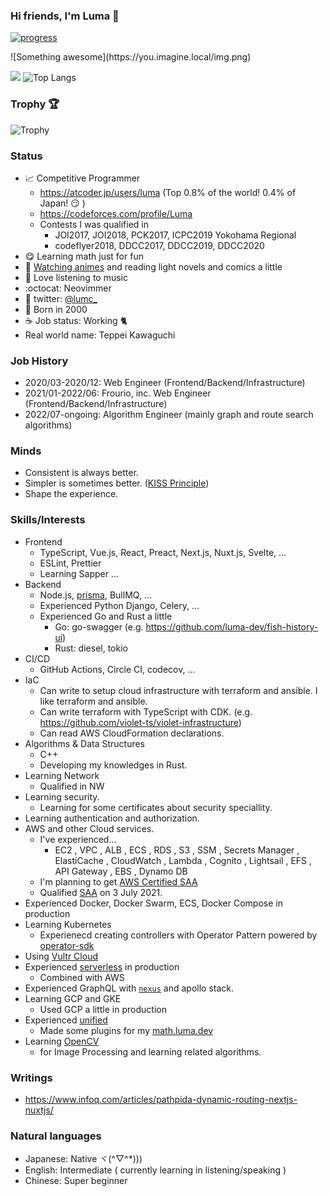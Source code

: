 ### Hi friends, I'm Luma 🌟

[![progress](https://github.com/LumaKernel/LumaKernel/workflows/progress/badge.svg)](https://github.com/LumaKernel/LumaKernel/actions?query=workflow%3Aprogress)

!\[Something awesome\](https:<span></span>//you.imagine.local/img.png)

![](https://github-readme-stats.vercel.app/api?username=LumaKernel&count_private=true)
![Top Langs](https://github-readme-stats.vercel.app/api/top-langs/?username=LumaKernel&layout=compact)

### Trophy 🏆

![Trophy](https://github-profile-trophy.vercel.app/?username=LumaKernel&row=1&column=8)

### Status

- 📈 Competitive Programmer
  + https://atcoder.jp/users/luma (Top 0.8% of the world! 0.4% of Japan! :smirk: )
  + https://codeforces.com/profile/Luma
  + Contests I was qualified in
    - <span title="日本情報オリンピック">JOI2017, JOI2018</span>, <span title="パソコン甲子園">PCK2017</span>, <span title="International Collagiate Programming Contest">ICPC2019 Yokohama Regional</span>
    - codeflyer2018, <span title="ディスカバリーチャンネルコードコンテスト, ちなみに2018は存在しない">DDCC2017, DDCC2019, DDCC2020</span>
- 😋 Learning math just for fun
- 🗾 [Watching animes](https://scrapbox.io/luma/%E3%82%A2%E3%83%8B%E3%83%A1) and reading light novels and comics a little
- 🎵 Love listening to music
- :octocat: Neovimmer
- 🔵 twitter: [@lumc_](https://twitter.com/lumc_)
- 🥳 Born in 2000
- ☕ Job status: Working :cat2:
- Real world name: Teppei Kawaguchi

### Job History

- 2020/03-2020/12: Web Engineer (Frontend/Backend/Infrastructure)
- 2021/01-2022/06: Frourio, inc. Web Engineer (Frontend/Backend/Infrastructure)
- 2022/07-ongoing: Algorithm Engineer (mainly graph and route search algorithms)


### Minds

- Consistent is always better.
- Simpler is sometimes better. ([KISS Principle](https://en.wikipedia.org/wiki/KISS_principle))
- Shape the experience.

### Skills/Interests

- Frontend
  - TypeScript, Vue.js, React, Preact, Next.js, Nuxt.js, Svelte, ...
  - ESLint, Prettier
  - Learning Sapper ...
- Backend
  - Node.js, [prisma](https://github.com/prisma/prisma), BullMQ, ...
  - Experienced Python Django, Celery, ...
  - Experienced Go and Rust a little
    - Go: go-swagger (e.g. https://github.com/luma-dev/fish-history-ui)
    - Rust: diesel, tokio
- CI/CD
  - GitHub Actions, Circle CI, codecov, ...
- IaC
  - Can write to setup cloud infrastructure with terraform and ansible. I like terraform and ansible.
  - Can write terraform with TypeScript with CDK. (e.g. https://github.com/violet-ts/violet-infrastructure)
  - Can read <span title="Amazon Web Services">AWS</span> CloudFormation declarations.
- Algorithms & Data Structures
  - C++
  - Developing my knowledges in Rust.
- Learning Network
  - Qualified in <span title="ネットワークスペシャリスト">NW</span>
- Learning security.
  - Learning for some certificates about security speciallity.
- Learning authentication and authorization.
- <span title="Amazon Web Services">AWS</span> and other Cloud services.
  - I've experienced...
    - <span title="Elastic Computing Cloud">EC2</span>
, <span title="Virtual Private Cloud">VPC</span>
, <span title="Application Load Balancer">ALB</span>
, <span title="Elastic Container Service">ECS</span>
, <span title="Relational Database Service">RDS</span>
, <span title="Simple Storage Service">S3</span>
, <span title="Systems Manager">SSM</span>
, Secrets Manager
, ElastiCache
, CloudWatch
, Lambda
, Cognito
, Lightsail
, <span title="Elastic File System">EFS</span>
, API Gateway
, <span title="Elastic Block Store">EBS</span>
, Dynamo DB
  - I'm planning to get <a title="AWS Certified Solutions Architect – Associate" href="https://aws.amazon.com/certification/certified-solutions-architect-associate/">AWS Certified SAA</a>
  - Qualified [SAA](https://www.credly.com/badges/33929ed3-124e-462d-b620-b78047e0c791/public_url) on 3 July 2021.
- Experienced Docker, Docker Swarm, ECS, Docker Compose in production
- Learning Kubernetes
  - Experienecd creating controllers with Operator Pattern powered by [operator-sdk](https://github.com/operator-framework/operator-sdk)
- Using [Vultr Cloud](https://www.vultr.com/)
- Experienced [serverless](https://www.serverless.com/) in production
  - Combined with AWS
- Experienced GraphQL with [`nexus`](https://github.com/graphql-nexus/nexus) and apollo stack.
- Learning GCP and GKE
  - Used GCP a little in production
- Experienced [unified](https://unifiedjs.com/)
  - Made some plugins for my [math.luma.dev](https://math.luma.dev)
- Learning [OpenCV](https://opencv.org/)
  - for Image Processing and learning related algorithms.

### Writings

- https://www.infoq.com/articles/pathpida-dynamic-routing-nextjs-nuxtjs/

### Natural languages

- Japanese: Native ヾ(^▽^*)))
- English: Intermediate ( currently learning in listening/speaking )
- Chinese: Super beginner
